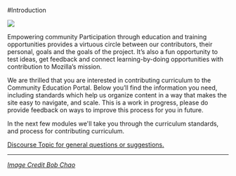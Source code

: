 #Introduction

![](https://farm5.staticflickr.com/4096/4779929520_1e60d7675f_b.jpg)

Empowering community Participation through education and training opportunities provides a virtuous circle between our contributors, their personal, goals and the goals of the project. It’s also a fun opportunity to test ideas, get feedback and connect learning-by-doing opportunities with contribution to Mozilla’s mission.

We are thrilled that you are interested in contributing curriculum to the Community Education Portal. Below you’ll find the information you need, including standards which help us organize content in a way that makes the site easy to navigate, and scale.  This is a work in progress, please do provide feedback on ways to improve this process for you in future.

In the next few modules we'll take you through the curriculum standards, and process for contributing curriculum.

[Discourse Topic for general questions  or suggestions.](https://discourse.mozilla-community.org/t/community-education-submission-questions/3369https://discourse.mozilla-community.org/t/community-education-submission-questions/3369)

****

*[Image Credit Bob Chao](https://www.flickr.com/photos/bobchao/)*